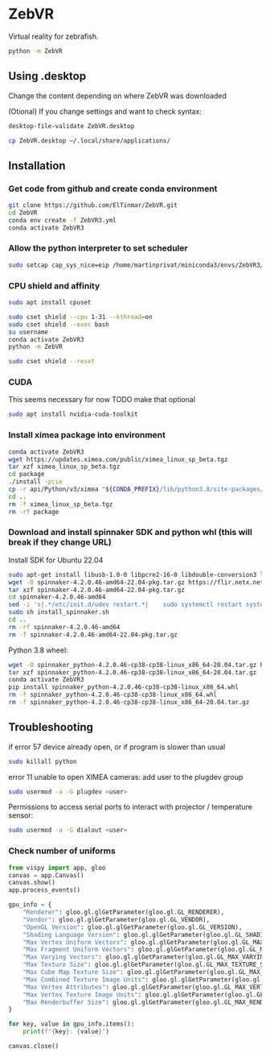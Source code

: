 # ZebVR

Virtual reality for zebrafish.

```bash
python -m ZebVR
```

## Using .desktop

Change the content depending on where ZebVR was downloaded

(Otional) If you change settings and want to check syntax:

```bash
desktop-file-validate ZebVR.desktop
```

```bash
cp ZebVR.desktop ~/.local/share/applications/
```

## Installation

### Get code from github and create conda environment

```bash
git clone https://github.com/ElTinmar/ZebVR.git
cd ZebVR
conda env create -f ZebVR3.yml
conda activate ZebVR3
```

### Allow the python interpreter to set scheduler

```bash
sudo setcap cap_sys_nice=eip /home/martinprivat/miniconda3/envs/ZebVR3/bin/python3.8
```

### CPU shield and affinity

```bash
sudo apt install cpuset
```

```bash
sudo cset shield --cpu 1-31 --kthread=on
sudo cset shield --exec bash
su username
conda activate ZebVR3
python -m ZebVR
```

```bash
sudo cset shield --reset
```

### CUDA

This seems necessary for now
TODO make that optional

```bash
sudo apt install nvidia-cuda-toolkit
```

### Install ximea package into environment

```bash
conda activate ZebVR3
wget https://updates.ximea.com/public/ximea_linux_sp_beta.tgz
tar xzf ximea_linux_sp_beta.tgz
cd package
./install -pcie
cp -r api/Python/v3/ximea "${CONDA_PREFIX}/lib/python3.8/site-packages/"
cd ..
rm -f ximea_linux_sp_beta.tgz
rm -rf package
```

### Download and install spinnaker SDK and python whl (this will break if they change URL)

Install SDK for Ubuntu 22.04

```bash
sudo apt-get install libusb-1.0-0 libpcre2-16-0 libdouble-conversion3 libxcb-xinput0 libxcb-xinerama0 qtbase5-dev qtchooser qt5-qmake qtbase5-dev-tools
wget -O spinnaker-4.2.0.46-amd64-22.04-pkg.tar.gz https://flir.netx.net/file/asset/68771/original/attachment
tar xzf spinnaker-4.2.0.46-amd64-22.04-pkg.tar.gz
cd spinnaker-4.2.0.46-amd64
sed -i 's|.*/etc/init.d/udev restart.*|    sudo systemctl restart systemd-udevd|' configure_spinnaker.sh
sudo sh install_spinnaker.sh
cd ..
rm -rf spinnaker-4.2.0.46-amd64
rm -f spinnaker-4.2.0.46-amd64-22.04-pkg.tar.gz
```

Python 3.8 wheel:

```bash
wget -O spinnaker_python-4.2.0.46-cp38-cp38-linux_x86_64-20.04.tar.gz https://flir.netx.net/file/asset/68776/original/attachment
tar xzf spinnaker_python-4.2.0.46-cp38-cp38-linux_x86_64-20.04.tar.gz
conda activate ZebVR3
pip install spinnaker_python-4.2.0.46-cp38-cp38-linux_x86_64.whl
rm -f spinnaker_python-4.2.0.46-cp38-cp38-linux_x86_64.whl
rm -f spinnaker_python-4.2.0.46-cp38-cp38-linux_x86_64-20.04.tar.gz
```


## Troubleshooting

if error 57 device already open, or if program is slower than usual

```bash
sudo killall python
```

error 11 unable to open XIMEA cameras: add user to the plugdev group

```bash
sudo usermod -a -G plugdev <user>
```

Permissions to access serial ports to interact with projector / temperature sensor:

```bash
sudo usermod -a -G dialout <user>
```

### Check number of uniforms

```python
from vispy import app, gloo
canvas = app.Canvas()
canvas.show()
app.process_events()

gpu_info = {
    "Renderer": gloo.gl.glGetParameter(gloo.gl.GL_RENDERER),
    "Vendor": gloo.gl.glGetParameter(gloo.gl.GL_VENDOR),
    "OpenGL Version": gloo.gl.glGetParameter(gloo.gl.GL_VERSION),
    "Shading Language Version": gloo.gl.glGetParameter(gloo.gl.GL_SHADING_LANGUAGE_VERSION),
    "Max Vertex Uniform Vectors": gloo.gl.glGetParameter(gloo.gl.GL_MAX_VERTEX_UNIFORM_VECTORS),
    "Max Fragment Uniform Vectors": gloo.gl.glGetParameter(gloo.gl.GL_MAX_FRAGMENT_UNIFORM_VECTORS),
    "Max Varying Vectors": gloo.gl.glGetParameter(gloo.gl.GL_MAX_VARYING_VECTORS),
    "Max Texture Size": gloo.gl.glGetParameter(gloo.gl.GL_MAX_TEXTURE_SIZE),
    "Max Cube Map Texture Size": gloo.gl.glGetParameter(gloo.gl.GL_MAX_CUBE_MAP_TEXTURE_SIZE),
    "Max Combined Texture Image Units": gloo.gl.glGetParameter(gloo.gl.GL_MAX_COMBINED_TEXTURE_IMAGE_UNITS),
    "Max Vertex Attributes": gloo.gl.glGetParameter(gloo.gl.GL_MAX_VERTEX_ATTRIBS),
    "Max Vertex Texture Image Units": gloo.gl.glGetParameter(gloo.gl.GL_MAX_VERTEX_TEXTURE_IMAGE_UNITS),
    "Max Renderbuffer Size": gloo.gl.glGetParameter(gloo.gl.GL_MAX_RENDERBUFFER_SIZE),
}

for key, value in gpu_info.items():
    print(f"{key}: {value}")

canvas.close()
```

